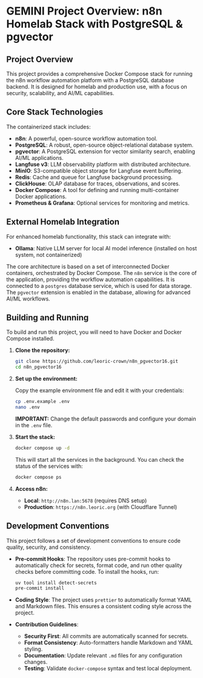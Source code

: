 # GEMINI Project Overview: n8n Homelab Stack with PostgreSQL & pgvector

## Project Overview

This project provides a comprehensive Docker Compose stack for running the n8n workflow automation platform with a
PostgreSQL database backend. It is designed for homelab and production use, with a focus on security, scalability, and
AI/ML capabilities.

## Core Stack Technologies

The containerized stack includes:

- **n8n**: A powerful, open-source workflow automation tool.
- **PostgreSQL**: A robust, open-source object-relational database system.
- **pgvector**: A PostgreSQL extension for vector similarity search, enabling AI/ML applications.
- **Langfuse v3**: LLM observability platform with distributed architecture.
- **MinIO**: S3-compatible object storage for Langfuse event buffering.
- **Redis**: Cache and queue for Langfuse background processing.
- **ClickHouse**: OLAP database for traces, observations, and scores.
- **Docker Compose**: A tool for defining and running multi-container Docker applications.
- **Prometheus & Grafana**: Optional services for monitoring and metrics.

## External Homelab Integration

For enhanced homelab functionality, this stack can integrate with:

- **Ollama**: Native LLM server for local AI model inference (installed on host system, not containerized)

The core architecture is based on a set of interconnected Docker containers, orchestrated by Docker Compose. The `n8n`
service is the core of the application, providing the workflow automation capabilities. It is connected to a `postgres`
database service, which is used for data storage. The `pgvector` extension is enabled in the database, allowing for
advanced AI/ML workflows.

## Building and Running

To build and run this project, you will need to have Docker and Docker Compose installed.

1. **Clone the repository:**

   ```bash
   git clone https://github.com/leoric-crown/n8n_pgvector16.git
   cd n8n_pgvector16
   ```

2. **Set up the environment:**

   Copy the example environment file and edit it with your credentials:

   ```bash
   cp .env.example .env
   nano .env
   ```

   **IMPORTANT:** Change the default passwords and configure your domain in the `.env` file.

3. **Start the stack:**

   ```bash
   docker compose up -d
   ```

   This will start all the services in the background. You can check the status of the services with:

   ```bash
   docker compose ps
   ```

4. **Access n8n:**

   - **Local**: `http://n8n.lan:5678` (requires DNS setup)
   - **Production**: `https://n8n.leoric.org` (with Cloudflare Tunnel)

## Development Conventions

This project follows a set of development conventions to ensure code quality, security, and consistency.

- **Pre-commit Hooks**: The repository uses pre-commit hooks to automatically check for secrets, format code, and run
  other quality checks before committing code. To install the hooks, run:

  ```bash
  uv tool install detect-secrets
  pre-commit install
  ```

- **Coding Style**: The project uses `prettier` to automatically format YAML and Markdown files. This ensures a
  consistent coding style across the project.

- **Contribution Guidelines**:

  - **Security First**: All commits are automatically scanned for secrets.
  - **Format Consistency**: Auto-formatters handle Markdown and YAML styling.
  - **Documentation**: Update relevant `.md` files for any configuration changes.
  - **Testing**: Validate `docker-compose` syntax and test local deployment.
